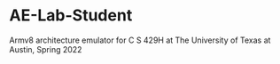 # AE-Lab-Student
Armv8 architecture emulator for C S 429H at The University of Texas at Austin, Spring 2022
